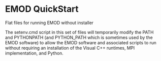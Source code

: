 # EMOD QuickStart
Flat files for running EMOD without installer

The setenv.cmd script in this set of files will temporarily modify the PATH and
PYTHONPATH (and PYTHON_PATH which is sometimes used by the EMOD software) to
allow the EMOD software and associated scripts to run without requiring an
installation of the Visual C++ runtimes, MPI implementation, and Python.
